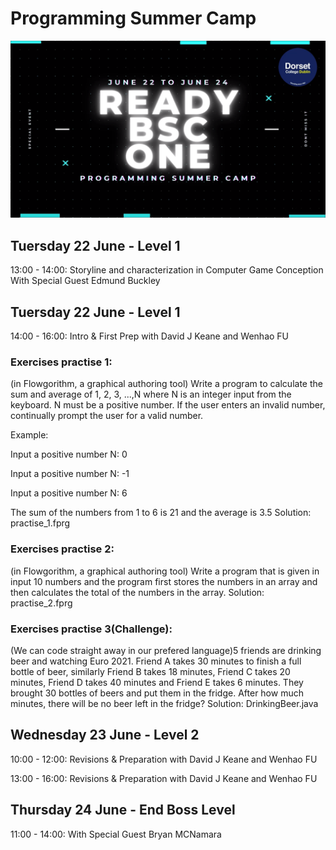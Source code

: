 
# Programming Summer Camp

![Screen](https://raw.githubusercontent.com/codeitamarjr/DorsetCollegeSummerCamp/master/DorsetCollegeSummerCamp.png)

  
## Tuersday 22 June - Level 1

13:00 - 14:00: Storyline and characterization in Computer Game Conception With Special Guest Edmund Buckley


## Tuersday 22 June - Level 1

14:00 - 16:00: Intro & First Prep with David J Keane and Wenhao FU

### Exercises practise 1:
(in Flowgorithm, a graphical authoring tool) Write a program to calculate the sum and average of 1, 2, 3, ...,N where N is an
integer input from the keyboard.
N must be a positive number. If the user enters an invalid number, continually prompt
the user for a valid number.

Example:

Input a positive number N: 0

Input a positive number N: -1

Input a positive number N: 6

The sum of the numbers from 1 to 6 is 21 and the average is 3.5
Solution: practise_1.fprg
### Exercises practise 2:
(in Flowgorithm, a graphical authoring tool) Write a program that is given in input 10 numbers and the program first stores the numbers in an array and then calculates the total of the numbers in the array.
Solution: practise_2.fprg
### Exercises practise 3(Challenge):
(We can code straight away in our prefered language)5 friends are drinking beer and watching Euro 2021. Friend A takes 30 minutes to finish a full bottle of beer, similarly Friend B takes 18 minutes, Friend C takes 20 minutes, Friend D takes 40 minutes and Friend E takes 6 minutes. They brought 30 bottles of beers and put them in the fridge. After how much minutes, there will be no beer left in the fridge?
Solution: DrinkingBeer.java




## Wednesday 23 June - Level 2

10:00 - 12:00: Revisions & Preparation with David J Keane and Wenhao FU

13:00 - 16:00: Revisions & Preparation with David J Keane and Wenhao FU

## Thursday 24 June - End Boss Level

11:00 - 14:00: With Special Guest Bryan MCNamara 
